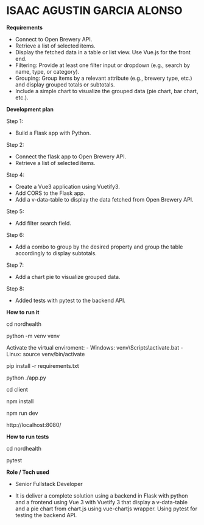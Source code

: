 # ISAAC AGUSTIN GARCIA ALONSO

**Requirements**

- Connect to Open Brewery API.
- Retrieve a list of selected items.
- Display the fetched data in a table or list view. Use Vue.js for the front end.
- Filtering: Provide at least one filter input or dropdown (e.g., search by name, type, or category).
- Grouping: Group items by a relevant attribute (e.g., brewery type, etc.) and display grouped totals or subtotals.
- Include a simple chart to visualize the grouped data (pie chart, bar chart, etc.).

**Development plan**

Step 1:
- Build a Flask app with Python.

Step 2:
- Connect the flask app to Open Brewery API.
- Retrieve a list of selected items.

Step 4:
- Create a Vue3 application using Vuetify3.
- Add CORS to the Flask app.
- Add a v-data-table to display the data fetched from Open Brewery API.

Step 5:
- Add filter search field.

Step 6:
- Add a combo to group by the desired property and group the table accordingly to display subtotals.

Step 7:
- Add a chart pie to visualize grouped data.

Step 8:
- Added tests with pytest to the backend API.

**How to run it**

cd nordhealth

python -m venv venv

Activate the virtual enviroment:
    - Windows: venv\Scripts\activate.bat
    - Linux: source venv/bin/activate

pip install -r requirements.txt

python ./app.py

cd client

npm install

npm run dev

http://localhost:8080/

**How to run tests**

cd nordhealth

pytest

**Role / Tech used**

- Senior Fullstack Developer

- It is deliver a complete solution using a backend in Flask with python and a frontend using Vue 3 with Vuetify 3 that display a v-data-table and a pie chart from chart.js using vue-chartjs wrapper. Using pytest for testing the backend API.
